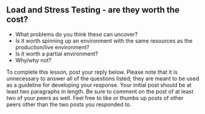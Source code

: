 ## Load and Stress Testing - are they worth the cost?

- What problems do you think these can uncover?
- Is it worth spinning up an environment with the same resources as the
  production/live environment?
- Is it worth a partial environment?
- Why/why not?

To complete this lesson, post your reply below. Please note that it is
unnecessary to answer all of the questions listed; they are meant to be used as
a guideline for developing your response. Your initial post should be at least
two paragraphs in length. Be sure to comment on the post of at least two of your
peers as well. Feel free to like or thumbs up posts of other peers other than
the two posts you responded to.
